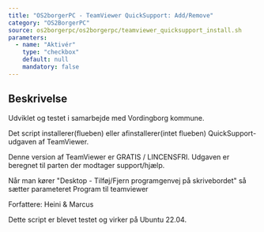 ```yaml
---
title: "OS2borgerPC - TeamViewer QuickSupport: Add/Remove"
category: "OS2BorgerPC"
source: os2borgerpc/os2borgerpc/teamviewer_quicksupport_install.sh
parameters:
  - name: "Aktivér"
    type: "checkbox"
    default: null
    mandatory: false
---
```


## Beskrivelse
Udviklet og testet i samarbejde med Vordingborg kommune.

Det script installerer(flueben) eller afinstallerer(intet flueben) QuickSupport-udgaven af TeamViewer.

Denne version af TeamViewer er GRATIS / LINCENSFRI. Udgaven er beregnet til parten der modtager support/hjælp.

Når man kører "Desktop - Tilføj/Fjern programgenvej på skrivebordet" så sætter parameteret Program til teamviewer

Forfattere: Heini & Marcus

Dette script er blevet testet og virker på Ubuntu 22.04.